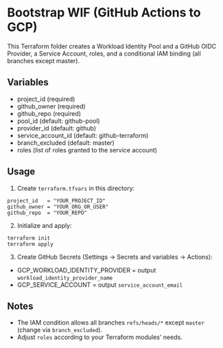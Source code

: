 # Bootstrap WIF (GitHub Actions to GCP)

This Terraform folder creates a Workload Identity Pool and a GitHub OIDC Provider, a Service Account, roles, and a conditional IAM binding (all branches except master).

## Variables
- project_id (required)
- github_owner (required)
- github_repo (required)
- pool_id (default: github-pool)
- provider_id (default: github)
- service_account_id (default: github-terraform)
- branch_excluded (default: master)
- roles (list of roles granted to the service account)

## Usage
1) Create `terraform.tfvars` in this directory:
```
project_id   = "YOUR_PROJECT_ID"
github_owner = "YOUR_ORG_OR_USER"
github_repo  = "YOUR_REPO"
```

2) Initialize and apply:
```
terraform init
terraform apply
```

3) Create GitHub Secrets (Settings -> Secrets and variables -> Actions):
- GCP_WORKLOAD_IDENTITY_PROVIDER = output `workload_identity_provider_name`
- GCP_SERVICE_ACCOUNT = output `service_account_email`

## Notes
- The IAM condition allows all branches `refs/heads/*` except `master` (change via `branch_excluded`).
- Adjust `roles` according to your Terraform modules' needs.
